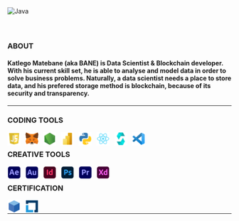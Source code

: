 <img align="left" alt="Java" width="1700px" style="padding-right:10px;" src="https://github.com/KatlegoMatebane/KatlegoMatebane/blob/main/Assests/Banners/Banner1.gif"/>

## <br />

### ABOUT

<h4> Katlego Matebane (aka BANE) is Data Scientist & Blockchain developer. With his current skill set, he is able to analyse and model data in order to solve business problems. Naturally, a data scientist needs a place to store data, and his prefered storage method is blockchain, because of its security and transparency. </h4>

---

### CODING TOOLS

<img align="left" alt="Java" width="30px" style="padding-right:10px;" src="https://github.com/KatlegoMatebane/KatlegoMatebane/blob/main/Assests/Icons/JavaScript.png"/>
<img align="left" alt="Java" width="30px" style="padding-right:10px;" src="https://github.com/KatlegoMatebane/KatlegoMatebane/blob/main/Assests/Icons/MetaMask.png"/>
<img align="left" alt="Java" width="30px" style="padding-right:10px;" src="https://github.com/KatlegoMatebane/KatlegoMatebane/blob/main/Assests/Icons/NodeJS.png"/>
<img align="left" alt="Java" width="30px" style="padding-right:10px;" src="https://github.com/KatlegoMatebane/KatlegoMatebane/blob/main/Assests/Icons/PowerBI.png"/>
<img align="left" alt="Java" width="30px" style="padding-right:10px;" src="https://github.com/KatlegoMatebane/KatlegoMatebane/blob/main/Assests/Icons/Python.png"/>
<img align="left" alt="Java" width="30px" style="padding-right:10px;" src="https://github.com/KatlegoMatebane/KatlegoMatebane/blob/main/Assests/Icons/React.png"/>
<img align="left" alt="Java" width="30px" style="padding-right:10px;" src="https://github.com/KatlegoMatebane/KatlegoMatebane/blob/main/Assests/Icons/Solidity.png"/>
<img align="left" alt="Java" width="30px" style="padding-right:10px;" src="https://github.com/KatlegoMatebane/KatlegoMatebane/blob/main/Assests/Icons/VisualStudioCode.png"/>

<br />

### CREATIVE TOOLS

<img align="left" alt="Java" width="30px" style="padding-right:10px;" src="https://github.com/KatlegoMatebane/KatlegoMatebane/blob/main/Assests/Icons/AdobeAfterEffects.png"/>
<img align="left" alt="Java" width="30px" style="padding-right:10px;" src="https://github.com/KatlegoMatebane/KatlegoMatebane/blob/main/Assests/Icons/AdobeAudition.png"/>
<img align="left" alt="Java" width="30px" style="padding-right:10px;" src="https://github.com/KatlegoMatebane/KatlegoMatebane/blob/main/Assests/Icons/AdobeInDesign.png"/>
<img align="left" alt="Java" width="30px" style="padding-right:10px;" src="https://github.com/KatlegoMatebane/KatlegoMatebane/blob/main/Assests/Icons/AdobePhotoshop.png"/>
<img align="left" alt="Java" width="30px" style="padding-right:10px;" src="https://github.com/KatlegoMatebane/KatlegoMatebane/blob/main/Assests/Icons/AdobePremierePro.png"/>
<img align="left" alt="Java" width="30px" style="padding-right:10px;" src="https://github.com/KatlegoMatebane/KatlegoMatebane/blob/main/Assests/Icons/AdobeXD.png"/>

<br />

### CERTIFICATION

<img align="left" alt="Java" width="30px" style="padding-right:10px;" src="https://github.com/KatlegoMatebane/KatlegoMatebane/blob/main/Assests/Icons/BlockchainCouncil.png"/>
<img align="left" alt="Java" width="30px" style="padding-right:10px;" src="https://github.com/KatlegoMatebane/KatlegoMatebane/blob/main/Assests/Icons/LinuxFoundation.png"/>

<br />

---

<!--
**KatlegoMatebane/KatlegoMatebane** is a ✨ _special_ ✨ repository because its `README.md` (this file) appears on your GitHub profile.

Here are some ideas to get you started:

- 🔭 I’m currently working on ...
- 🌱 I’m currently learning ...
- 👯 I’m looking to collaborate on ...
- 🤔 I’m looking for help with ...
- 💬 Ask me about ...
- 📫 How to reach me: ...
- 😄 Pronouns: ...
- ⚡ Fun fact: ...
-->
